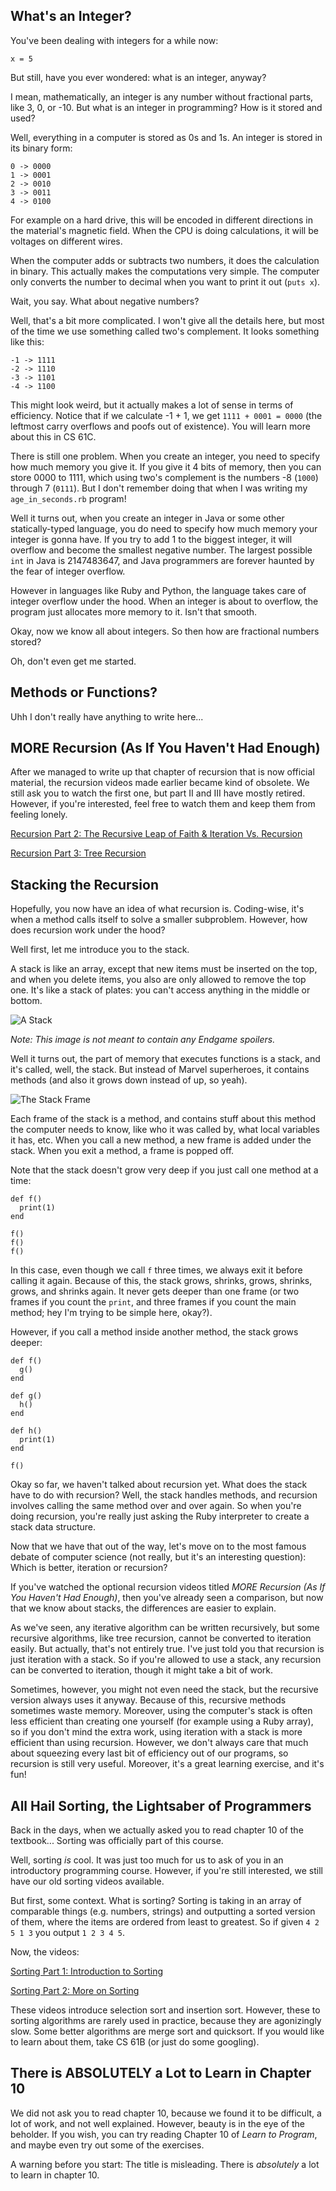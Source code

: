 ## What's an Integer?

You've been dealing with integers for a while now:

```
x = 5
```

But still, have you ever wondered: what is an integer, anyway?

I mean, mathematically, an integer is any number without fractional parts, like 3, 0, or -10. But what is an integer in programming? How is it stored and used?

Well, everything in a computer is stored as 0s and 1s. An integer is stored in its binary form:

```
0 -> 0000
1 -> 0001
2 -> 0010
3 -> 0011
4 -> 0100
```

For example on a hard drive, this will be encoded in different directions in the material's magnetic field. When the CPU is doing calculations, it will be voltages on different wires.

When the computer adds or subtracts two numbers, it does the calculation in binary. This actually makes the computations very simple. The computer only converts the number to decimal when you want to print it out (`puts x`).

Wait, you say. What about negative numbers?

Well, that's a bit more complicated. I won't give all the details here, but most of the time we use something called two's complement. It looks something like this:

```
-1 -> 1111
-2 -> 1110
-3 -> 1101
-4 -> 1100
```

This might look weird, but it actually makes a lot of sense in terms of efficiency. Notice that if we calculate -1 + 1, we get `1111 + 0001 = 0000` (the leftmost carry overflows and poofs out of existence). You will learn more about this in CS 61C.

There is still one problem. When you create an integer, you need to specify how much memory you give it. If you give it 4 bits of memory, then you can store 0000 to 1111, which using two's complement is the numbers -8 (`1000`) through 7 (`0111`). But I don't remember doing that when I was writing my `age_in_seconds.rb` program!

Well it turns out, when you create an integer in Java or some other statically-typed language, you do need to specify how much memory your integer is gonna have. If you try to add 1 to the biggest integer, it will overflow and become the smallest negative number. The largest possible `int` in Java is 2147483647, and Java programmers are forever haunted by the fear of integer overflow.

However in languages like Ruby and Python, the language takes care of integer overflow under the hood. When an integer is about to overflow, the program just allocates more memory to it. Isn't that smooth.

Okay, now we know all about integers. So then how are fractional numbers stored?

Oh, don't even get me started.

## Methods or Functions?

Uhh I don't really have anything to write here...

## MORE Recursion (As If You Haven't Had Enough)

After we managed to write up that chapter of recursion that is now official material, the recursion videos made earlier became kind of obsolete. We still ask you to watch the first one, but part II and III have mostly retired. However, if you're interested, feel free to watch them and keep them from feeling lonely.

[Recursion Part 2: The Recursive Leap of Faith & Iteration Vs. Recursion](https://youtu.be/1fzwDIi5DOY)

[Recursion Part 3: Tree Recursion](https://youtu.be/RWOpAb1EGkc)

## Stacking the Recursion

Hopefully, you now have an idea of what recursion is. Coding-wise, it's when a method calls itself to solve a smaller subproblem. However, how does recursion work under the hood?

Well first, let me introduce you to the stack.

A stack is like an array, except that new items must be inserted on the top, and when you delete items, you also are only allowed to remove the top one. It's like a stack of plates: you can't access anything in the middle or bottom.

![A Stack](../images/stack.png)

_Note: This image is not meant to contain any Endgame spoilers._

Well it turns out, the part of memory that executes functions is a stack, and it's called, well, the stack. But instead of Marvel superheroes, it contains methods (and also it grows down instead of up, so yeah).

![The Stack Frame](../images/stack_frame.png)

Each frame of the stack is a method, and contains stuff about this method the computer needs to know, like who it was called by, what local variables it has, etc. When you call a new method, a new frame is added under the stack. When you exit a method, a frame is popped off.

Note that the stack doesn't grow very deep if you just call one method at a time:

```
def f()
  print(1)
end

f()
f()
f()
```

In this case, even though we call `f` three times, we always exit it before calling it again. Because of this, the stack grows, shrinks, grows, shrinks, grows, and shrinks again. It never gets deeper than one frame (or two frames if you count the `print`, and three frames if you count the main method; hey I'm trying to be simple here, okay?).

However, if you call a method inside another method, the stack grows deeper:


```
def f()
  g()
end

def g()
  h()
end

def h()
  print(1)
end

f()
```

Okay so far, we haven't talked about recursion yet. What does the stack have to do with recursion? Well, the stack handles methods, and recursion involves calling the same method over and over again. So when you're doing recursion, you're really just asking the Ruby interpreter to create a stack data structure.

Now that we have that out of the way, let's move on to the most famous debate of computer science (not really, but it's an interesting question): Which is better, iteration or recursion?

If you've watched the optional recursion videos titled _MORE Recursion (As If You Haven't Had Enough)_, then you've already seen a comparison, but now that we know about stacks, the differences are easier to explain.

As we've seen, any iterative algorithm can be written recursively, but some recursive algorithms, like tree recursion, cannot be converted to iteration easily. But actually, that's not entirely true. I've just told you that recursion is just iteration with a stack. So if you're allowed to use a stack, any recursion can be converted to iteration, though it might take a bit of work.

Sometimes, however, you might not even need the stack, but the recursive version always uses it anyway. Because of this, recursive methods sometimes waste memory. Moreover, using the computer's stack is often less efficient than creating one yourself (for example using a Ruby array), so if you don't mind the extra work, using iteration with a stack is more efficient than using recursion. However, we don't always care that much about squeezing every last bit of efficiency out of our programs, so recursion is still very useful. Moreover, it's a great learning exercise, and it's fun!

## All Hail Sorting, the Lightsaber of Programmers

Back in the days, when we actually asked you to read chapter 10 of the textbook... Sorting was officially part of this course.

Well, sorting *is* cool. It was just too much for us to ask of you in an introductory programming course. However, if you're still interested, we still have our old sorting videos available.

But first, some context. What is sorting? Sorting is taking in an array of comparable things (e.g. numbers, strings) and outputting a sorted version of them, where the items are ordered from least to greatest. So if given `4 2 5 1 3` you output `1 2 3 4 5`.

Now, the videos:

[Sorting Part 1: Introduction to Sorting](https://youtu.be/_0R6ZT2Pgk8)

[Sorting Part 2: More on Sorting](https://youtu.be/OgwEmmTwcQM)

These videos introduce selection sort and insertion sort. However, these to sorting algorithms are rarely used in practice, because they are agonizingly slow. Some better algorithms are merge sort and quicksort. If you would like to learn about them, take CS 61B (or just do some googling).

## There is ABSOLUTELY a Lot to Learn in Chapter 10

We did not ask you to read chapter 10, because we found it to be difficult, a lot of work, and not well explained. However, beauty is in the eye of the beholder. If you wish, you can try reading Chapter 10 of _Learn to Program_, and maybe even try out some of the exercises.

A warning before you start: The title is misleading. There is _absolutely_ a lot to learn in chapter 10.
